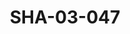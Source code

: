---
pid: SHA-03-047
title: SHA-03-047
language: en
original_label: 
rights: Sharhabil Ahmed
location_of_original: Sharhabil Ahmed
photographer_or_studio: 
scanned_from: photograph 4.5 by 5.7
_date: '1953'
location: Khartoum
description: Sharhabil Ahmed
additional_notes: Taken for a library card
permission_display: 'yes'
on_server: 'no'
on_website: 'no'
permalink: /photopages/en/SHA-03-047.html
layout: photo-page
---